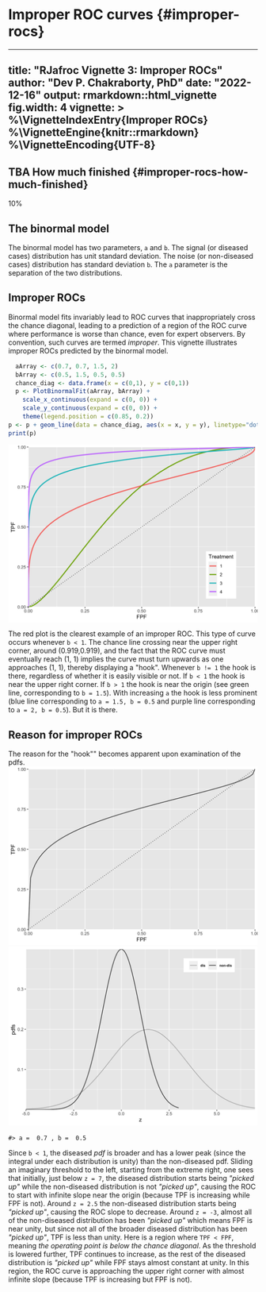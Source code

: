 # Improper ROC curves {#improper-rocs}

---
title: "RJafroc Vignette 3: Improper ROCs"
author: "Dev P. Chakraborty, PhD"
date: "2022-12-16"
output: rmarkdown::html_vignette
fig.width: 4
vignette: >
  %\VignetteIndexEntry{Improper ROCs}
  %\VignetteEngine{knitr::rmarkdown}
  %\VignetteEncoding{UTF-8}
---
  



## TBA How much finished {#improper-rocs-how-much-finished}

10%

  
## The binormal model

  The binormal model has two parameters, `a` and `b`. The signal (or diseased cases) distribution has unit standard deviation. 
  The noise (or non-diseased cases) distribution has standard deviation `b`. The `a` parameter is the separation of the two distributions.
  
## Improper ROCs

Binormal model fits invariably lead to ROC curves that inappropriately cross the chance diagonal, leading to a prediction of a region of the ROC curve where performance is worse than chance, even for expert observers. By convention, such curves are termed *improper*. This vignette illustrates improper ROCs predicted by the binormal model.
  
  

```r
  aArray <- c(0.7, 0.7, 1.5, 2)
  bArray <- c(0.5, 1.5, 0.5, 0.5)
  chance_diag <- data.frame(x = c(0,1), y = c(0,1))
  p <- PlotBinormalFit(aArray, bArray) +
    scale_x_continuous(expand = c(0, 0)) + 
    scale_y_continuous(expand = c(0, 0)) +
    theme(legend.position = c(0.85, 0.2))
p <- p + geom_line(data = chance_diag, aes(x = x, y = y), linetype="dotted")
print(p)
```

<img src="19c-improper-rocs_files/figure-html/unnamed-chunk-1-1.png" width="672" style="display: block; margin: auto;" />

The red plot is the clearest example of an improper ROC. This type of curve occurs whenever `b < 1`. The chance line crossing near the upper right corner, around (0.919,0.919), and the fact that the ROC curve must eventually reach (1, 1) implies the curve must turn upwards as one approaches (1, 1), thereby displaying a "hook". Whenever `b != 1` the hook is there, regardless of whether it is easily visible or not. If `b < 1` the hook is near the upper right corner. If `b > 1` the hook is near the origin (see green line, corresponding to `b = 1.5`). With increasing `a` the hook is less prominent (blue line corresponding to `a = 1.5, b = 0.5` and purple line corresponding to `a = 2, b = 0.5`). But it is there. 

## Reason for improper ROCs

The reason for the "hook"" becomes apparent upon examination of the pdfs. 
<img src="19c-improper-rocs_files/figure-html/unnamed-chunk-2-1.png" width="672" /><img src="19c-improper-rocs_files/figure-html/unnamed-chunk-2-2.png" width="672" />

```
#> a =  0.7 , b =  0.5
```

Since `b < 1`, the diseased *pdf* is broader and has a lower peak (since the integral under each distribution is unity) than the non-diseased pdf. Sliding an imaginary threshold to the left, starting from the extreme right, one sees that initially, just below `z = 7`, the diseased distribution starts being *"picked up"* while the non-diseased distribution is not *"picked up"*, causing the ROC to start with infinite slope near the origin (because TPF is increasing while FPF is not). Around `z = 2.5` the non-diseased distribution starts being *"picked up"*, causing the ROC slope to decrease. Around `z = -3`, almost all of the non-diseased distribution has been *"picked up"* which means FPF is near unity, but since not all of the broader diseased distribution has been *"picked up"*, TPF is less than unity. Here is a region where `TPF < FPF`, meaning *the operating point is below the chance diagonal*. As the threshold is lowered further, TPF continues to increase, as the rest of the diseased distribution is *"picked up"* while FPF stays almost constant at unity. In this region, the ROC curve is approaching the upper right corner with almost infinite slope (because TPF is increasing but FPF is not).


